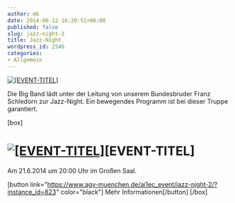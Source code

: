 ```yaml
---
author: mb
date: 2014-06-12 16:20:51+00:00
published: false
slug: jazz-night-2
title: Jazz-Night
wordpress_id: 2546
categories:
- Allgemein
---
```


[![[EVENT-TITEL]](https://www.agv-muenchen.de/wp-content/uploads/2014/04/Jazz-Night.jpg)](https://www.agv-muenchen.de/ai1ec_event/jazz-night-2/?instance_id=823)

Die Big Band lädt unter der Leitung von unserem Bundesbruder Franz Schledorn zur Jazz-Night. Ein bewegendes Programm ist bei dieser Truppe garantiert.

[box]

# [![[EVENT-TITEL]](https://www.agv-muenchen.de/wp-content/uploads/2014/04/Jazz-Night.jpg)](https://www.agv-muenchen.de/ai1ec_event/jazz-night-2/?instance_id=823)[EVENT-TITEL]

Am 21.6.2014 um 20:00 Uhr im Großen Saal.

[button link="https://www.agv-muenchen.de/ai1ec_event/jazz-night-2/?instance_id=823" color="black"] Mehr Informationen[/button]
[/box]
